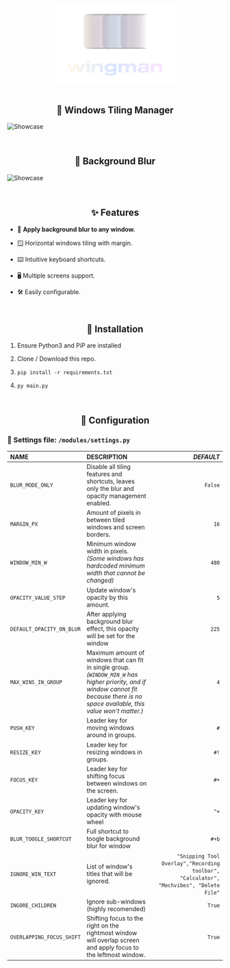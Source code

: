 <div align="center">
    <br>
    <img src="./assets/full_logo.png" width="280" alt="Wingman" />
    <br>
    <br>
    <h2>🪽 Windows Tiling Manager</h2>
</div>

![Showcase](https://raw.githubusercontent.com/7hebel/wingman/refs/heads/main/assets/showcase-vid/tiling_usage.webp)

<div align="center">
    <br>
    <h2>🪽 Background Blur</h2>
</div>

![Showcase](https://raw.githubusercontent.com/7hebel/wingman/refs/heads/main/assets/showcase-vid/blur_usage.webp)

<div align="center">
    <br>
    <h2>✨ Features</h2>
</div>

- 🔮 <b>Apply background blur to any window.</b>

- 🪟 Horizontal windows tiling with margin.

- ⌨️ Intuitive keyboard shortcuts.

- 🖥️ Multiple screens support.

- 🛠️ Easily configurable.

<div align="center">
    <br>
    <h2>💾 Installation</h2>
</div>

1. Ensure Python3 and PiP are installed

2. Clone / Download this repo.

3. `pip install -r requirements.txt`

4. `py main.py`

<div align="center">
    <br>
    <h2>🔧 Configuration</h2>
</div>

### 📄 Settings file: `/modules/settings.py`

| **NAME** | **DESCRIPTION** | *DEFAULT* |
| :--- | :--- | ---: |
| `BLUR_MODE_ONLY` | Disable all tiling features and shortcuts, leaves only the blur and opacity management enabled. | `False` |
| `MARGIN_PX` | Amount of pixels in between tiled windows and screen borders. | `16` |
| `WINDOW_MIN_W` | Minimum window width in pixels. *(Some windows has hardcoded minimum width that cannot be changed)* | `480` |
| `OPACITY_VALUE_STEP` | Update window's opacity by this amount. | `5` |
| `DEFAULT_OPACITY_ON_BLUR` | After applying background blur effect, this opacity will be set for the window | `225` |
| `MAX_WINS_IN_GROUP` | Maximum amount of windows that can fit in single group. *(`WINDOW_MIN_W` has higher priority, and if window cannot fit because there is no space available, this value won't matter.)* | `4` |
| `PUSH_KEY` | Leader key for moving windows around in groups. | `#` |
| `RESIZE_KEY` | Leader key for resizing windows in groups. | `#!` |
| `FOCUS_KEY` | Leader key for shifting focus between windows on the screen. | `#+` |
| `OPACITY_KEY` | Leader key for updating window's opacity with mouse wheel | `^+` |
| `BLUR_TOOGLE_SHORTCUT` | Full shortcut to toogle background blur for window | `#+b` |
| `IGNORE_WIN_TEXT` | List of window's titles that will be ignored. | ` "Snipping Tool Overlay","Recording toolbar", "Calculator", "Mechvibes", "Delete File" ` |
| `INGORE_CHILDREN` | Ignore sub-windows (highly recomended) | `True` |
| `OVERLAPPING_FOCUS_SHIFT` | Shifting focus to the right on the rightmost window will overlap screen and apply focus to the leftmost window. | `True` |



